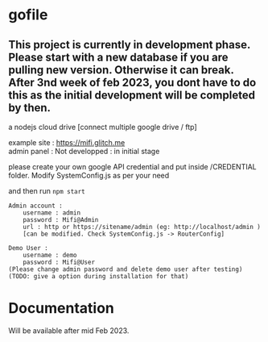 # gofile

## This project is currently in development phase. Please start with a new database if you are pulling new version. Otherwise it can break. After 3nd week of feb 2023, you dont have to do this as the initial development will be completed by then.
a nodejs cloud drive [connect multiple google drive / ftp]

example site : https://mifi.glitch.me <br>
admin panel : Not developped : in initial stage

please create your own google API credential and put inside /CREDENTIAL folder.
Modify SystemConfig.js as per your need

and then run ````npm start````
````
Admin account :
    username : admin
    password : Mifi@Admin
    url : http or https://sitename/admin (eg: http://localhost/admin )
    [can be modified. Check SystemConfig.js -> RouterConfig]

Demo User :
    username : demo
    password : Mifi@User
(Please change admin password and delete demo user after testing)
(TODO: give a option during installation for that)
````

# Documentation
Will be available after mid Feb 2023.

